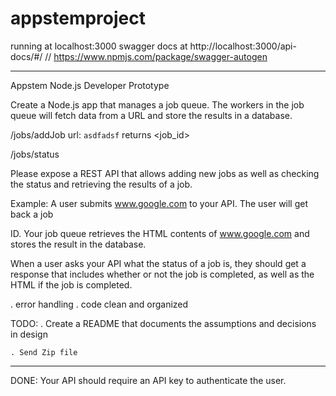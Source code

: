 # appstemproject

running at localhost:3000
swagger docs at http://localhost:3000/api-docs/#/
    // https://www.npmjs.com/package/swagger-autogen

-----

Appstem Node.js Developer Prototype

Create a Node.js app that manages a job queue. 
The workers in the job queue will fetch data from a URL and store the results in a database.

/jobs/addJob 
url: `asdfadsf`
returns <job_id>

/jobs/status

Please expose a REST API that allows adding new jobs as well as checking the
status and retrieving the results of a job.

Example: A user submits www.google.com to your API. The user will get back a job

ID. Your job queue retrieves the HTML contents of www.google.com and
stores the result in the database. 

When a user asks your API what the status
of a job is, they should get a response that includes whether or not the job is completed, as well as the HTML if the job is completed.


. error handling
. code clean and organized

TODO: 
    . Create a README that documents the assumptions and decisions in design

    . Send Zip file 


---
DONE: Your API should require an API key to authenticate the user.
